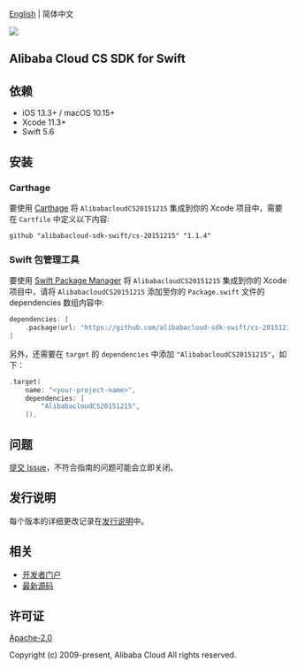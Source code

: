 [English](README.md) | 简体中文

![](https://aliyunsdk-pages.alicdn.com/icons/AlibabaCloud.svg)

## Alibaba Cloud CS SDK for Swift

## 依赖

- iOS 13.3+ / macOS 10.15+
- Xcode 11.3+
- Swift 5.6

## 安装

### Carthage

要使用 [Carthage](https://github.com/Carthage/Carthage) 将 `AlibabacloudCS20151215` 集成到你的 Xcode 项目中，需要在 `Cartfile` 中定义以下内容:

```ogdl
github "alibabacloud-sdk-swift/cs-20151215" "1.1.4"
```

### Swift 包管理工具

要使用 [Swift Package Manager](https://swift.org/package-manager/) 将 `AlibabacloudCS20151215` 集成到你的 Xcode 项目中，请将 `AlibabacloudCS20151215` 添加至你的 `Package.swift` 文件的 dependencies 数组内容中:

```swift
dependencies: [
    .package(url: "https://github.com/alibabacloud-sdk-swift/cs-20151215.git", from: "1.1.4")
]
```

另外，还需要在 `target` 的 `dependencies` 中添加 `"AlibabacloudCS20151215"`，如下：

```swift
.target(
    name: "<your-project-name>",
    dependencies: [
        "AlibabacloudCS20151215",
    ]),
```

## 问题

[提交 Issue](https://github.com/alibabacloud-sdk-swift/cs-20151215/issues/new)，不符合指南的问题可能会立即关闭。

## 发行说明

每个版本的详细更改记录在[发行说明](./ChangeLog.txt)中。

## 相关

* [开发者门户](https://next.api.aliyun.com/home)
* [最新源码](https://github.com/alibabacloud-sdk-swift/cs-20151215)

## 许可证

[Apache-2.0](http://www.apache.org/licenses/LICENSE-2.0)

Copyright (c) 2009-present, Alibaba Cloud All rights reserved.
